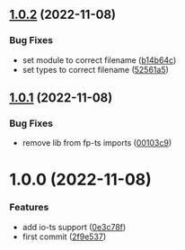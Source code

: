 ## [1.0.2](https://github.com/jderochervlk/remote-data-query/compare/v1.0.1...v1.0.2) (2022-11-08)


### Bug Fixes

* set module to correct filename ([b14b64c](https://github.com/jderochervlk/remote-data-query/commit/b14b64cc679030880b5ca574c1d761c0a26d014c))
* set types to correct filename ([52561a5](https://github.com/jderochervlk/remote-data-query/commit/52561a564b5db4f2b3c7075c03c9bc976501c656))

## [1.0.1](https://github.com/jderochervlk/remote-data-query/compare/v1.0.0...v1.0.1) (2022-11-08)


### Bug Fixes

* remove lib from fp-ts imports ([00103c9](https://github.com/jderochervlk/remote-data-query/commit/00103c91feed0eea9b1c3dc7601d070fdeca7efc))

# 1.0.0 (2022-11-08)


### Features

* add io-ts support ([0e3c78f](https://github.com/jderochervlk/remote-data-query/commit/0e3c78fff51a0fea9dae92ce42124748daa81716))
* first commit ([2f9e537](https://github.com/jderochervlk/remote-data-query/commit/2f9e537751b67709899d767f1e512be088acce83))
